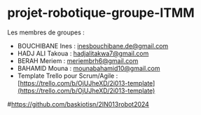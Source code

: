  # projet-robotique-groupe-ITMM

 Les membres de groupes : 
 * BOUCHIBANE Ines : inesbouchibane.de@gmail.com
 * HADJ ALI Takoua : hadjalitakwa7@gmail.com
 * BERAH Meriem    : meriembrh6@gmail.com
 * BAHAMID Mouna   : mounabahamid10@gmail.com
 * Template Trello pour Scrum/Agile : [https://trello.com/b/OjUJheXD/2i013-template](https://trello.com/b/OjUJheXD/2i013-template)




#https://github.com/baskiotisn/2IN013robot2024
